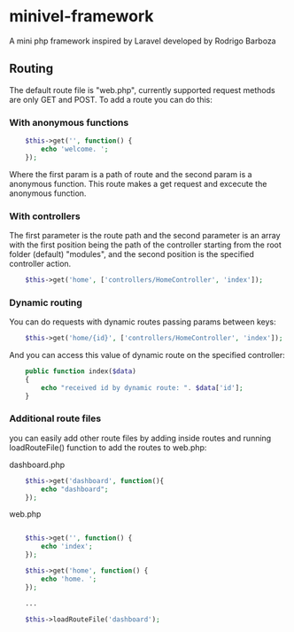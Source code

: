 # minivel-framework
A mini php framework inspired by Laravel developed by Rodrigo Barboza

## Routing
The default route file is "web.php", currently supported request methods are only GET and POST. To add a route you can do this:

### With anonymous functions

```php
    $this->get('', function() {
        echo 'welcome. ';
    });
```

Where the first param is a path of route and the second param is a anonymous function. This route makes a get request and excecute the anonymous function.

### With controllers
The first parameter is the route path and the second parameter is an array with the first position being the path of the controller starting from the root folder (default) "modules", and the second position is the specified controller action.

```php
    $this->get('home', ['controllers/HomeController', 'index']);
```
### Dynamic routing
You can do requests with dynamic routes passing params between keys:

```php
    $this->get('home/{id}', ['controllers/HomeController', 'index']);
```

And you can access this value of dynamic route on the specified controller:

```php
    public function index($data)
    {
        echo "received id by dynamic route: ". $data['id'];
    }
```

### Additional route files
you can easily add other route files by adding inside routes and running loadRouteFile() function to add the routes to web.php:

dashboard.php
```php
    $this->get('dashboard', function(){
        echo "dashboard";
    });
```

web.php
```php

    $this->get('', function() {
        echo 'index';
    });

    $this->get('home', function() {
        echo 'home. ';
    });

    ...

    $this->loadRouteFile('dashboard');
```
